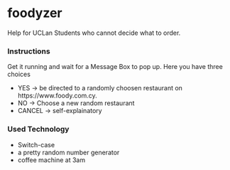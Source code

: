 # foodyzer
Help for UCLan Students who cannot decide what to order.

### Instructions
Get it running and wait for a Message Box to pop up. Here you have three choices

<ul>
  <li>YES -> be directed to a randomly choosen restaurant on https://www.foody.com.cy. </li>
  <li>NO -> Choose a new random restaurant</li>
  <li>CANCEL -> self-explainatory</li>
 </ul>

### Used Technology
<ul>
  <li>Switch-case
  <li>a pretty random number generator
  <li>coffee machine at 3am
</ul>
